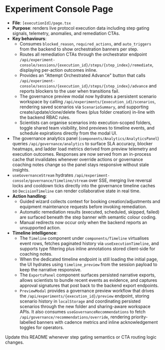 # Experiment Console Page

- **File**: `[executionId]/page.tsx`
- **Purpose**: renders live protocol execution data including step gating signals, telemetry, anomalies, and remediation CTAs.
- **Key behaviours**:
  - Consumes `blocked_reason`, `required_actions`, and `auto_triggers` from the backend to show orchestration banners per step.
  - Routes all remediation CTAs through the orchestrator endpoint `/api/experiment-console/sessions/{execution_id}/steps/{step_index}/remediate`, displaying per-action outcomes inline.
  - Provides an "Attempt Orchestrated Advance" button that calls `/api/experiment-console/sessions/{execution_id}/steps/{step_index}/advance` and reports blockers to the user when transitions fail.
  - The governance preview modal now hydrates a persistent scenario workspace by calling `/api/experiments/{execution_id}/scenarios`, rendering saved scenarios via `ScenarioSummary`, and supporting create/update/clone/delete flows (plus folder creation) in-line with the backend RBAC rules.
  - Scientists can organise scenarios into execution-scoped folders, toggle shared team visibility, bind previews to timeline events, and schedule expirations directly from the modal UI.
- The governance analytics panel (`components/Analytics/AnalyticsPanel`) queries `/api/governance/analytics` to surface SLA accuracy, blocker heatmaps, and ladder load metrics derived from preview telemetry and execution outcomes. Responses are now served from an in-process cache that invalidates whenever override actions or governance coaching notes change so the panel stays responsive without stale insights.
- `useGovernanceStream` hydrates `/api/experiment-console/governance/timeline/stream` over SSE, merging live reversal locks and cooldown ticks directly into the governance timeline caches so `DecisionTimeline` can render collaborative state in real time.
- **Action handling**:
  - Guided wizard collects context for booking creation/adjustments and equipment maintenance requests before invoking remediation.
  - Automatic remediation results (executed, scheduled, skipped, failed) are surfaced beneath the step banner with semantic colour coding.
  - Manual redirects now occur only when the backend reports an unsupported action.
- **Timeline intelligence**:
  - The `Timeline` component under `components/Timeline` virtualises event rows, fetches paginated history via `useExecutionTimeline`, and supports type filtering plus inline annotations stored client-side for coaching notes.
  - When the dedicated timeline endpoint is still loading the initial page, the UI hydrates using `timeline_preview` from the session payload to keep the narrative responsive.
  - The `ExportsPanel` component surfaces persisted narrative exports, allows scientists to bundle recent events as evidence, and captures approval signatures that post back to the backend export endpoints.
  - `PreviewModal` provides a governance preview workflow that drives the `/api/experiments/{execution_id}/preview` endpoint, storing scenario history in `localStorage` and coordinating persisted scenarios through the new folder and sharing-aware workspace APIs. It also consumes `useGovernanceRecommendations` to fetch `/api/governance/recommendations/override`, rendering priority-labelled banners with cadence metrics and inline acknowledgement toggles for operators.

Update this README whenever step gating semantics or CTA routing logic changes.
